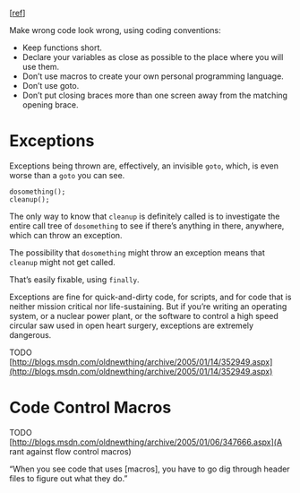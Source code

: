 [[ref](https://www.joelonsoftware.com/2005/05/11/making-wrong-code-look-wrong/)]

Make wrong code look wrong, using coding conventions:

- Keep functions short.
- Declare your variables as close as possible to the place where you will use them.
- Don’t use macros to create your own personal programming language.
- Don’t use goto.
- Don’t put closing braces more than one screen away from the matching opening brace.


# Exceptions

Exceptions being thrown are, effectively, an invisible `goto`, which, is even worse than a `goto` you can see.  

```
dosomething();
cleanup();
```

The only way to know that `cleanup` is definitely called is to investigate the entire call tree of `dosomething` to see if there’s anything in there, anywhere, which can throw an exception.

The possibility that `dosomething` might throw an exception means that `cleanup` might not get called. 

That’s easily fixable, using `finally`.

Exceptions are fine for quick-and-dirty code, for scripts, and for code that is neither mission critical nor life-sustaining. But if you’re writing an operating system, or a nuclear power plant, or the software to control a high speed circular saw used in open heart surgery, exceptions are extremely dangerous.

TODO [http://blogs.msdn.com/oldnewthing/archive/2005/01/14/352949.aspx](http://blogs.msdn.com/oldnewthing/archive/2005/01/14/352949.aspx)

# Code Control Macros

TODO [http://blogs.msdn.com/oldnewthing/archive/2005/01/06/347666.aspx](A rant against flow control macros)

“When you see code that uses [macros], you have to go dig through header files to figure out what they do.”